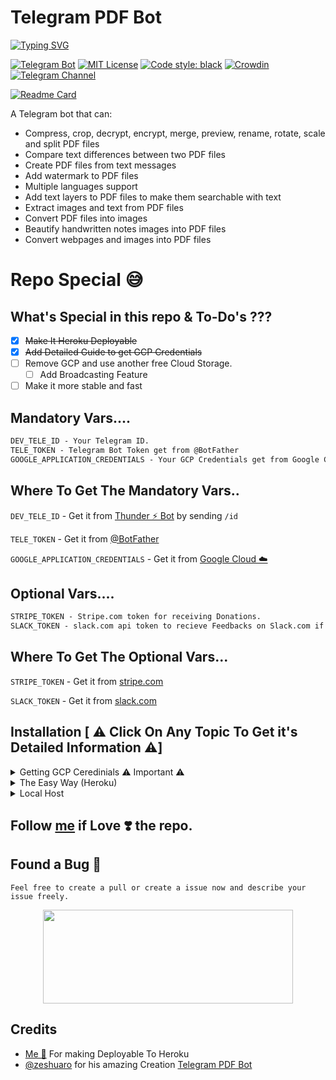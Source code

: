 # Telegram PDF Bot 

[![Typing SVG](https://mdtype.herokuapp.com?font=Righteous&color=253AF7&size=31&center=true&vCenter=true&width=500&height=38&lines=A+Powerful+Telegram+PDF+Bot.....+;Deployable+On+Heroku+%F0%9F%9A%80+....+;Repo+Modified+%E2%9C%85+By;%40MrBotDeveloper;Show+Your+%E2%9D%A4%EF%B8%8F;%E2%AD%90+the+repo;Follow+%40MrBotDeveloper+Now...+;For+More+%F0%9F%A5%B0)](https://github.com/MrBotDeveloper)

[![Telegram Bot](https://img.shields.io/badge/Telegram-Bot-blue.svg)](https://github.com/MrBotDeveloper/PDF-Bot)
[![MIT License](https://img.shields.io/github/license/MrBotDeveloper/telegram-pdf-bot.svg)](https://github.com/MrBotDeveloper/PDF-Bot/blob/master/LICENSE)
[![Code style: black](https://img.shields.io/badge/code%20style-black-000000.svg)](https://github.com/psf/black)
[![Crowdin](https://badges.crowdin.net/telegram-pdf-bot/localized.svg)](https://crowdin.com/project/telegram-pdf-bot)
[![Telegram Channel](https://img.shields.io/badge/Telegram-Channel-blue.svg)](https://t.me/NACBots)

[![Readme Card](https://github-readme-stats.vercel.app/api/pin/?username=MrBotDeveloper&repo=PDF-Bot&theme=flag-india)](https://github.com/MrBotDeveloper/PDF-Bot)


A Telegram bot that can:

- Compress, crop, decrypt, encrypt, merge, preview, rename, rotate, scale and split PDF files
- Compare text differences between two PDF files
- Create PDF files from text messages
- Add watermark to PDF files 
- Multiple languages support
- Add text layers to PDF files to make them searchable with text
- Extract images and text from PDF files
- Convert PDF files into images
- Beautify handwritten notes images into PDF files
- Convert webpages and images into PDF files

# Repo Special 😅
## What's Special in this repo & To-Do's ???

- [x] ~~Make It Heroku Deployable~~
- [x] ~~Add Detailed Guide to get GCP Credentials~~
- [ ] Remove GCP and use another free Cloud Storage.
  - [ ] Add Broadcasting Feature
- [ ] Make it more stable and fast

## Mandatory Vars....

```vars.html
DEV_TELE_ID - Your Telegram ID.
TELE_TOKEN - Telegram Bot Token get from @BotFather
GOOGLE_APPLICATION_CREDENTIALS - Your GCP Credentials get from Google Cloud 
```

## Where To Get The Mandatory Vars..

```DEV_TELE_ID``` - Get it from [Thunder ⚡ Bot](https://t.me/Thunder_GMBot) by sending ```/id```

```TELE_TOKEN``` - Get it from [@BotFather](https://t.me/BotFather)

```GOOGLE_APPLICATION_CREDENTIALS``` - Get it from [Google Cloud ☁️](https://console.cloud.google.com/freetrial)

## Optional Vars....

```vars.txt
STRIPE_TOKEN - Stripe.com token for receiving Donations.
SLACK_TOKEN - slack.com api token to recieve Feedbacks on Slack.com if not entered you will recieve in your Telegram 
```

## Where To Get The Optional Vars...

```STRIPE_TOKEN``` - Get it from [stripe.com](https://stripe.com)

```SLACK_TOKEN``` - Get it from [slack.com](https://api.slack.com/tokens)

## Installation [ ⚠️ Click On Any Topic To Get it's Detailed Information ⚠️]

<details>
  <summary> Getting GCP Ceredinials ⚠️ Important ⚠️ </summary>

## Getting Started

These instructions will get you a copy of the project up. 

### Setup Database

The bot uses [Datastore](https://cloud.google.com/datastore) on Google Cloud Platform (GCP). 

**Sir/Ma'am, Kindly 🤗 follow the below steps to create a valid GCP Credentials File :-**

1. Firstly Go to https://console.cloud.google.com/project
2. Create a Project.
3. Open http://console.developers.google.com/project/_/apiui/credential And Click on Create Ceredinials then Click on Service Account.
4. Enter all the required values. [At the Service Accounts, enter a Service account name and click Create. For Service account permissions, select Project, Owner.]
5. Select a service account. Click the 3 skewer bar and select Create Key. Select JSON, click Create.
6. Click Create. The credential file will be downloaded to your local computer or Any Device your are Using. 
7. Upload the Project Credential file to the bots private repo. 
8. Then Open https://console.cloud.google.com/datastore/setup .
9. And enable the FireStore Database. 
10. Now open https://console.cloud.google.com/iam-admin/iam .
11. And set the service account's role to owner. **Note: If you can't see your service account in the list click on Add and add your service account with Owner as Role.**
12. Now Deploy your bot and set ```GOOGLE_APPLICATION_CREDENTIALS``` var with value as the File Name of the Ceredinials Json you uploaded in the repo in Step 7.
13. Congratulations 🎉 your bot has been Successfully Started 😊 So enjoy 🤗.

```alert.txt
⚠️ I will Recommend you to Use Only Google Chrome for generating Ceredinials Json as some browsers will not start the Download of the Json file in the Step 6 ⚠️
```

**Don't Forget to Star 🌟 Repo if ❤️ The Repo and Follow [Me](https://github.com/MrBotDeveloper) to show your ❤️.**

</details>
<details>
<summary> The Easy Way (Heroku) </summary>

## Follow these steps for a successful deployment.....
  - Star ⭐ the repo 😅 and import it as Private.
  - Upload your GCP Credentials in the root directory with name `GCP_FILE.json`
  - Click on the Below Deploy Button ✅

[![Deploy](https://www.herokucdn.com/deploy/button.svg)](https://heroku.com/deploy?template=https://github.com/MrBotDeveloper/PDF-Bot/tree/master)
  
  - Enter the Ceredinials and Click in deploy.
  - After Deployment Completed Click on Manage App & Turn on the Dynos....
  - Booyah!! Your PDF Bot is successfully started.
  - Enjoy the Bot 🥳.
## Deploy using GitHub Workflows.....
  - Star ⭐ the repo 😅 and import it as Private.
  - Upload your GCP Credentials in the root directory with name `GCP_FILE.json`
  - Go to Project->Settings->Secrets and Click *New repository secret* and Add All the following Vars as the Repository Secrets.
  
  ```HEROKU_API_KEY```: Your Heroku Account API 
  
  ```HEROKU_APP_NAME``` : Heroku App Name 
  
  ```HEROKU_EMAIL``` : Your Heroku Email 📨 Id 
  
  ```DEV_TELE_ID``` : Your Telegram ID.

  ```TELE_TOKEN``` : Telegram Bot Token get from @BotFather

  ```GOOGLE_APPLICATION_CREDENTIALS``` : Your GCP Credentials get from Google Cloud

  - Go To The Actions Tab and Choose ```Manually Deploy To Heroku``` and click on run workflow.

### Follow [me](https://github.com/MrBotDeveloper) if Love ❣️ the repo.
  

</details>

<details>
<summary> Local Host </summary>

### OS Requirements

Ubuntu

```sh
apt-get install poppler-utils libcairo2 libpango-1.0-0 libpangocairo-1.0-0 libgdk-pixbuf2.0-0 libffi-dev shared-mime-info
```

macOS
```sh
brew install libxml2 libxslt poppler cairo pango gdk-pixbuf libffi
```

### Setup Virtual Environment

Create a virtual environment with the following command:

```sh
virtualenv venv
source venv/bin/activate
```

### Bot Requirements

Run the following command to install the required packages:

```sh
pip install -r requirements.txt
```

### Compile the translation files

Run the following command to compile all the translation files:

```sh
pybabel compile -D pdf_bot -d locale/
```

### Setup Your Environment Variables

Copy the `.env` example file and edit the variables within the file:

```sh
cp .env.example .env
```

### Running The Bot

You can then start the bot with the following command:

```bash
python bot.py
```

### Follow [me](https://github.com/MrBotDeveloper) if Love ❣️ the repo.

</details>


## Follow [me](https://github.com/MrBotDeveloper) if Love ❣️ the repo.

## Found a Bug 🐛

```Feel free to create a pull or create a issue now and describe your issue freely.```

<p align="center">
  <a href="https://github.com/MrBotDeveloper/PDF-Bot">
     <img src="https://github.com/MrBotDeveloper/PDF-Bot/blob/master/pdf-bot.metrics.svg"width="400" height="150">
  </a>
</p>

## Credits 

- [Me 🥰](https://github.com/MrBotDeveloper) For making Deployable To Heroku
- [@zeshuaro](https://github.com/zeshuaro) for his amazing Creation [Telegram PDF Bot](https://github.com/zeshuaro/telegram-pdf-bot)
